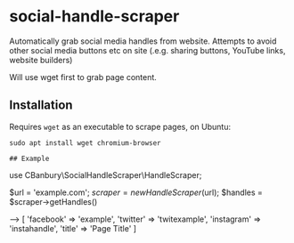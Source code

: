 # social-handle-scraper
Automatically grab social media handles from website.
Attempts to avoid other social media buttons etc on site (.e.g. sharing buttons, YouTube links, website builders)

Will use wget first to grab page content.

## Installation
Requires `wget` as an executable to scrape pages, on Ubuntu:

```
sudo apt install wget chromium-browser

## Example
```
use CBanbury\SocialHandleScraper\HandleScraper;

$url = 'example.com';
$scraper = new HandleScraper($url);
$handles = $scraper->getHandles()

--> 
[
    'facebook' => 'example',
    'twitter' => 'twitexample',
    'instagram' => 'instahandle',
    'title' => 'Page Title'
 ]
```
